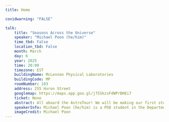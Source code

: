 ```yaml
---
title: Home

covidwarning: "FALSE"

talk:
    title: "Seasons Across the Universe"
    speaker: "Michael Poon (he/him)"
    time_tbd: False
    location_tbd: False
    month: March
    day: 6
    year: 2025
    time: 20:00
    timezone: EST
    buildingName: McLennan Physical Laboratories
    buildingCode: MP
    roomNumber: 103
    address: 255 Huron Street
    googlemap: https://maps.app.goo.gl/jfSSkzsFdWPrBHEi7
    ticket: None
    abstract: All aboard the AstroTour! We will be making our first stop at Uranus – the icy jewel of the Solar System! Seasons on Earth make February in Toronto quite frigid, but wait until we reach Uranus, where winters last 21 years, and up in their North pole, the Sun won’t rise for 42 years. During this interplanetary journey, we will explore how seasons are caused by planet tilts, and how planet tilts are caused by a wide range fascinating processes including violent collisions and long-term gravitational effects. Using the world’s largest telescopes, such as the James Webb Space Telescope, we will uncover seasons of distant, and possibly alien, worlds.
    speakerInfo: Michael Poon (he/him) is a PhD student in the Department of Astronomy & Astrophysics at the University of Toronto. His research explores the tilts and wobbles of distant planets – the same tilt that causes seasons on Earth. Only in this decade have these measurements been observationally possible for planets outside our Solar System, and they provide a new window into their evolutionary histories. In his free time, Michael enjoys aurora hunting and breakdancing – spinning on his head much like planets spinning on their axis.
    imageCredit: Michael Poon
---
```

